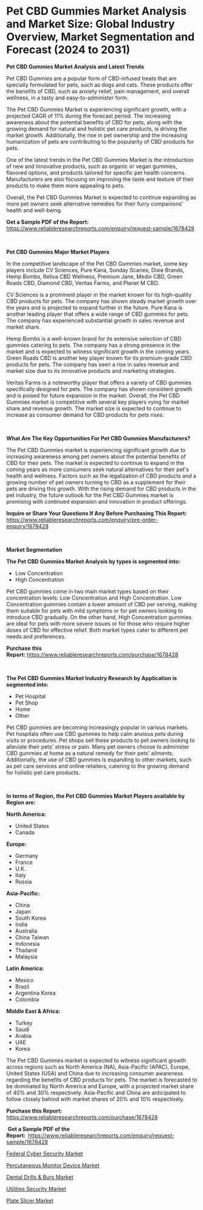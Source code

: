 <p><h1>Pet CBD Gummies Market Analysis and Market Size: Global Industry Overview, Market Segmentation and Forecast (2024 to 2031)</h1></p><p><strong>Pet CBD Gummies Market Analysis and Latest Trends</strong></p>
<p><p>Pet CBD Gummies are a popular form of CBD-infused treats that are specially formulated for pets, such as dogs and cats. These products offer the benefits of CBD, such as anxiety relief, pain management, and overall wellness, in a tasty and easy-to-administer form.</p><p>The Pet CBD Gummies Market is experiencing significant growth, with a projected CAGR of 11% during the forecast period. The increasing awareness about the potential benefits of CBD for pets, along with the growing demand for natural and holistic pet care products, is driving the market growth. Additionally, the rise in pet ownership and the increasing humanization of pets are contributing to the popularity of CBD products for pets.</p><p>One of the latest trends in the Pet CBD Gummies Market is the introduction of new and innovative products, such as organic or vegan gummies, flavored options, and products tailored for specific pet health concerns. Manufacturers are also focusing on improving the taste and texture of their products to make them more appealing to pets.</p><p>Overall, the Pet CBD Gummies Market is expected to continue expanding as more pet owners seek alternative remedies for their furry companions' health and well-being.</p></p>
<p><strong>Get a Sample PDF of the Report:&nbsp;</strong> <a href="https://www.reliableresearchreports.com/enquiry/request-sample/1678428">https://www.reliableresearchreports.com/enquiry/request-sample/1678428</a></p>
<p>&nbsp;</p>
<p><strong>Pet CBD Gummies Major Market Players</strong></p>
<p><p>In the competitive landscape of the Pet CBD Gummies market, some key players include CV Sciences, Pure Kana, Sunday Scaries, Dixie Brands, Hemp Bombs, Reliva CBD Wellness, Premium Jane, Medix CBD, Green Roads CBD, Diamond CBD, Veritas Farms, and Planet M CBD.</p><p>CV Sciences is a prominent player in the market known for its high-quality CBD products for pets. The company has shown steady market growth over the years and is projected to expand further in the future. Pure Kana is another leading player that offers a wide range of CBD gummies for pets. The company has experienced substantial growth in sales revenue and market share.</p><p>Hemp Bombs is a well-known brand for its extensive selection of CBD gummies catering to pets. The company has a strong presence in the market and is expected to witness significant growth in the coming years. Green Roads CBD is another key player known for its premium-grade CBD products for pets. The company has seen a rise in sales revenue and market size due to its innovative products and marketing strategies.</p><p>Veritas Farms is a noteworthy player that offers a variety of CBD gummies specifically designed for pets. The company has shown consistent growth and is poised for future expansion in the market. Overall, the Pet CBD Gummies market is competitive with several key players vying for market share and revenue growth. The market size is expected to continue to increase as consumer demand for CBD products for pets rises.</p></p>
<p>&nbsp;</p>
<p><strong>What Are The Key Opportunities For Pet CBD Gummies Manufacturers?</strong></p>
<p><p>The Pet CBD Gummies market is experiencing significant growth due to increasing awareness among pet owners about the potential benefits of CBD for their pets. The market is expected to continue to expand in the coming years as more consumers seek natural alternatives for their pet's health and wellness. Factors such as the legalization of CBD products and a growing number of pet owners turning to CBD as a supplement for their pets are driving this growth. With the rising demand for CBD products in the pet industry, the future outlook for the Pet CBD Gummies market is promising with continued expansion and innovation in product offerings.</p></p>
<p><strong>Inquire or Share Your Questions If Any Before Purchasing This Report:</strong> <a href="https://www.reliableresearchreports.com/enquiry/pre-order-enquiry/1678428">https://www.reliableresearchreports.com/enquiry/pre-order-enquiry/1678428</a></p>
<p>&nbsp;</p>
<p><strong>Market Segmentation</strong></p>
<p><strong>The Pet CBD Gummies Market Analysis by types is segmented into:</strong></p>
<p><ul><li>Low Concentration</li><li>High Concentration</li></ul></p>
<p><p>Pet CBD gummies come in two main market types based on their concentration levels: Low Concentration and High Concentration. Low Concentration gummies contain a lower amount of CBD per serving, making them suitable for pets with mild symptoms or for pet owners looking to introduce CBD gradually. On the other hand, High Concentration gummies are ideal for pets with more severe issues or for those who require higher doses of CBD for effective relief. Both market types cater to different pet needs and preferences.</p></p>
<p><strong>Purchase this Report:&nbsp;</strong><a href="https://www.reliableresearchreports.com/purchase/1678428">https://www.reliableresearchreports.com/purchase/1678428</a></p>
<p>&nbsp;</p>
<p><strong>The Pet CBD Gummies Market Industry Research by Application is segmented into:</strong></p>
<p><ul><li>Pet Hospital</li><li>Pet Shop</li><li>Home</li><li>Other</li></ul></p>
<p><p>Pet CBD gummies are becoming increasingly popular in various markets. Pet hospitals often use CBD gummies to help calm anxious pets during visits or procedures. Pet shops sell these products to pet owners looking to alleviate their pets' stress or pain. Many pet owners choose to administer CBD gummies at home as a natural remedy for their pets' ailments. Additionally, the use of CBD gummies is expanding to other markets, such as pet care services and online retailers, catering to the growing demand for holistic pet care products.</p></p>
<p>&nbsp;</p>
<p><strong>In terms of Region, the Pet CBD Gummies Market Players available by Region are:</strong></p>
<p>
    <p> <strong> North America: </strong>
        <ul>
            <li>United States</li>
            <li>Canada</li>
        </ul>
        </p> 
    <p> <strong> Europe: </strong>
        <ul>
            <li>Germany</li>
            <li>France</li>
            <li>U.K.</li>
            <li>Italy</li>
            <li>Russia</li>
        </ul>
        </p> 
    <p> <strong> Asia-Pacific: </strong>
        <ul>
            <li>China</li>
            <li>Japan</li>
            <li>South Korea</li>
            <li>India</li>
            <li>Australia</li>
            <li>China Taiwan</li>
            <li>Indonesia</li>
            <li>Thailand</li>
            <li>Malaysia</li>
        </ul>
        </p> 
    <p> <strong> Latin America: </strong>
        <ul>
            <li>Mexico</li>
            <li>Brazil</li>
            <li>Argentina Korea</li>
            <li>Colombia</li>
        </ul>
        </p> 
    <p> <strong> Middle East & Africa: </strong>
        <ul>
            <li>Turkey</li>
            <li>Saudi</li>
            <li>Arabia</li>
            <li>UAE</li>
            <li>Korea</li>
        </ul>
    </p>
    </p>
<p><p>The Pet CBD Gummies market is expected to witness significant growth across regions such as North America (NA), Asia-Pacific (APAC), Europe, United States (USA) and China due to increasing consumer awareness regarding the benefits of CBD products for pets. The market is forecasted to be dominated by North America and Europe, with a projected market share of 40% and 30% respectively. Asia-Pacific and China are anticipated to follow closely behind with market shares of 20% and 10% respectively.</p></p>
<p><strong>Purchase this Report: </strong><a href="https://www.reliableresearchreports.com/purchase/1678428">https://www.reliableresearchreports.com/purchase/1678428</a></p>
<p>&nbsp;<strong>Get a Sample PDF of the Report:&nbsp;&nbsp;</strong><a href="https://www.reliableresearchreports.com/enquiry/request-sample/1678428">https://www.reliableresearchreports.com/enquiry/request-sample/1678428</a></p>
<p><strong></strong></p>
<p><p><a href="https://medium.com/@chiragreportprime3/analyzing-federal-cyber-security-market-global-industry-perspective-and-forecast-2024-to-2031-7ce03accf635">Federal Cyber Security Market</a></p><p><a href="https://github.com/derrinmiltonellis35gcl/Market-Research-Report-List-1/blob/main/percutaneous-monitor-device-market.md">Percutaneous Monitor Device Market</a></p><p><a href="https://issuu.com/reportprime-2/docs/dental-drills-burs-market-size-2030.pptx">Dental Drills & Burs Market</a></p><p><a href="https://medium.com/@chiragreportprime3/utilities-security-market-outlook-industry-overview-and-forecast-2024-to-2031-62834edf07fe">Utilities Security Market</a></p><p><a href="https://issuu.com/reportprime-2/docs/plate-slicer-market-size-2030.pptx">Plate Slicer Market</a></p></p>